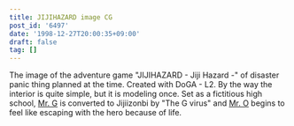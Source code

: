 ```yaml
---
title: JIJIHAZARD image CG
post_id: '6497'
date: '1998-12-27T20:00:35+09:00'
draft: false
tag: []
---
```


The image of the adventure game "JIJIHAZARD - Jiji Hazard -" of disaster panic thing planned at the time. Created with DoGA - L2. By the way the interior is quite simple, but it is modeling once. Set as a fictitious high school, [Mr. G](/2912) is converted to Jijiizonbi by "The G virus" and [Mr. O](/2913) begins to feel like escaping with the hero because of life.